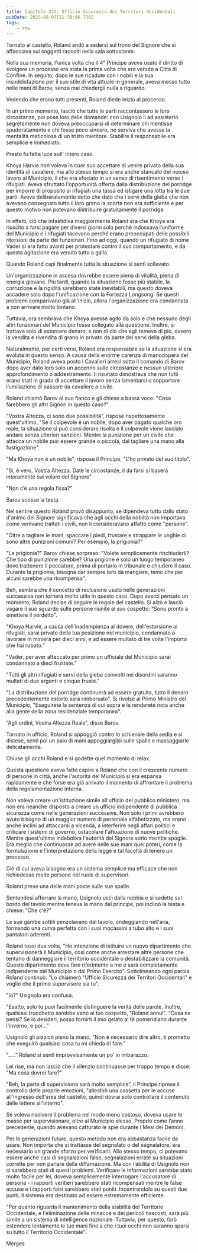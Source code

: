 ```yaml
---
title: Capitolo 322: Ufficio Sicurezza dei Territori Occidentali
pubDate: 2025-08-07T11:30:06.730Z
tags:
    - rtw
---
```











Tornato al castello, Roland andò a sedersi sul trono del Signore che si affacciava sui soggetti raccolti nella sala sottostante.


Nella sua memoria, l'unica volta che il 4° Principe aveva usato il diritto di svolgere un processo era stata la prima volta che era venuto a Città di Confine. In seguito, dopo le sue ricadute con i nobili e la sua insoddisfazione per il suo stile di vita attuale in generale, aveva messo tutto nelle mani di Barov, senza mai chiedergli nulla a riguardo.


Vedendo che erano tutti presenti, Roland diede inizio al processo.


In un primo momento, lasciò che tutte le parti raccontassero le loro circostanze, poi pose loro delle domande: con Usignolo lì ad assisterlo segretamente non doveva preoccuparsi di determinare chi mentisse spudoratamente e chi fosse poco sincero, né serviva che avesse la mentalità meticolosa di un tristo mietitore. Stabilire il responsabile era semplice e immediato.


Presto fu fatta luce sull' intero caso.


Khoya Harvie non voleva in cuor suo accettare di venire privato della sua identità di cavaliere, ma allo stesso tempo si era anche stancato del noioso lavoro al Municipio, il che era sfociato in un senso di risentimento verso i rifugiati. Aveva sfruttato l'opportunità offerta dalla distribuzione del porridge per imporre di proposito ai rifugiati una tassa ed istigare una lotta tra le due parti. Aveva deliberatamente detto che dato che i servi della gleba che non avevano consegnato tutto il loro grano la scorta non era sufficiente e per questo motivo non potevano distribuire gratuitamente il porridge.


In effetti, ciò che infastidiva maggiormente Roland era che Khoya era riuscito a farsi pagare per diversi giorni solo perché indossava l’uniforme del Municipio e i rifugiati tacevano perché erano preoccupati delle possibili ritorsioni da parte dei funzionari. Fino ad oggi, quando un rifugiato di nome Vader si era fatto avanti per protestare contro il suo comportamento, e da questa agitazione era venuto tutto a galla.


Quando Roland capì finalmente tutta la situazione si sentì sollevato.


Un'organizzazione in ascesa dovrebbe essere piena di vitalità, piena di energia giovane. Più tardi, quando la situazione fosse più stabile, la corruzione e la rigidità sarebbero state inevitabili, ma questo doveva accadere solo dopo l'unificazione con la Fortezza Longsong. Se questi problemi comparivano già all'inizio, allora l'organizzazione era condannata a non arrivare molto lontano.


Tuttavia, ora sembrava che Khoya avesse agito da solo e che nessuno degli altri funzionari del Municipio fosse collegato alla questione. Inoltre, si trattava solo di estorcere denaro, e non di ciò che egli temeva di più, ovvero la vendita e rivendita di grano in privato da parte dei servi della gleba.


Naturalmente, per certi versi, Roland era responsabile se la situazione si era evoluta in questo senso. A causa della enorme carenza di manodopera del Municipio, Roland aveva posto i Cavalieri arresi sotto il comando di Barov dopo aver dato loro solo un accenno sulle circostanze e nessun ulteriore approfondimento o addestramento. Il risultato dimostrava che non tutti erano stati in grado di accettare il lavoro senza lamentarsi o sopportare l’umiliazione di passare da cavaliere a civile.


Roland chiamò Barov al suo fianco e gli chiese a bassa voce: "Cosa farebbero gli altri Signori in questo caso?”


"Vostra Altezza, ci sono due possibilità", rispose rispettosamente quest'ultimo, "Se il colpevole è un nobile, dopo aver pagato qualche oro reale, la situazione si può considerare risolta e il colpevole viene lasciato andare senza ulteriori sanzioni. Mentre la punizione per un civile che attacca un nobile può essere grande o piccola, dal tagliare una mano alla fustigazione".


"Ma Khoya non è un nobile", rispose il Principe, "L'ho privato del suo titolo".


"Sì, è vero, Vostra Altezza. Date le circostanze, il da farsi si baserà interamente sul volare del Signore".


"Non c’è una regola fissa?"


Barov scosse la testa.


Nel sentire questo Roland provò disappunto; se dipendeva tutto dallo stato d'animo del Signore significava che agli occhi della nobiltà non importava come venivano trattati i civili, non li consideravano affatto come "persone".


"Oltre a tagliare le mani, spaccare i piedi, frustare e strappare le unghie ci sono altre punizioni comuni? Per esempio, la prigionia?"


"La prigionia?" Barov chiese sorpreso: "Volete semplicemente rinchiuderli? Che tipo di punizione sarebbe? Una prigione è solo un luogo temporaneo dove trattenere il peccatore, prima di portarlo in tribunale e chiudere il caso. Durante la prigionia, bisogna dar sempre loro da mangiare, temo che per alcuni sarebbe una ricompensa".


Beh, sembra che il concetto di reclusione usato nelle generazioni successiva non tornerà molto utile in questo caso. Dopo averci pensato un momento, Roland decise di seguire le regole del castello. Si alzò e lasciò vagare il suo sguardo sulle persone riunite al suo cospetto: “Sono pronto a emettere il verdetto".


"Khoya Harvie, a causa dell'inadempienza al dovere, dell'estorsione ai rifugiati, sarai privato della tua posizione nel municipio, condannato a lavorare in miniera per dieci anni, e ad essere multato di tre volte l'importo che hai rubato.”


"Vader, per aver attaccato per primo un ufficiale del Municipio sarai condannato a dieci frustate.”


"Tutti gli altri rifugiati e servi della gleba coinvolti nei disordini saranno multati di due argenti o cinque fruste.”


"La distribuzione del porridge continuerà ad essere gratuita, tutto il denaro precedentemente estorto sarà rimborsato". Si rivolse al Primo Ministro del Municipio, "Eseguirete la sentenza di cui sopra e la renderete nota anche alla gente della zona residenziale temporanea".


“Agli ordini, Vostra Altezza Reale”, disse Barov.


Tornato in ufficio, Roland si appoggiò contro lo schienale della sedia e si distese, sentì poi un paio di mani appoggiarglisi sulle spalle e massaggiarle delicatamente.


Chiuse gli occhi Roland e si godette quel momento di relax.


Questa questione aveva fatto capire a Roland che con il crescente numero di persone in città, anche l'autorità del Municipio si era espansa rapidamente e che forse era già arrivato il momento di affrontare il problema della regolamentazione interna.


Non voleva creare un'istituzione simile all'ufficio del pubblico ministero, ma non era neanche disposto a creare un ufficio indipendente di pubblica sicurezza come nelle generazioni successive. Non solo i primi avrebbero avuto bisogno di un maggior numero di personale alfabetizzato, ma erano anche inclini ad attaccarsi a vicenda, a interferire negli affari politici e criticare i sistemi di governo, ostacolare l'attuazione di nuove politiche. Mentre quest'ultima indeboliva l'autorità del Signore sotto mentite spoglie. Era meglio che continuasse ad avere nelle sue mani quei poteri, come la formulazione e l'interpretazione della legge e tal facoltà di tenere un processo.


Ciò di cui aveva bisogno era un sistema semplice ma efficace che non richiedesse molte persone nel ruolo di supervisori.


Roland prese una delle mani poste sulle sue spalle.


Sentendosi afferrare la mano, Usignolo uscì dalla nebbia e si sedette sul bordo del tavolo mentre teneva la mano del principe, poi inclinò la testa e chiese: "Che c'è?"


Le sue gambe sottili penzolavano dal tavolo, ondeggiando nell'aria, formando una curva perfetta con i suoi mocassini a tubo alto e i suoi pantaloni aderenti.


Roland tossì due volte, "Ho intenzione di istituire un nuovo dipartimento che supervisionerà il Municipio, così come anche arrestare altre persone che tentano di danneggiare il territorio occidentale o destabilizzare la comunità. Questo dipartimento deve fare riferimento a me e sarà completamente indipendente dal Municipio o dal Primo Esercito". Sottolineando ogni parola Roland continuò: "Lo chiamerò “Ufficio Sicurezza dei Territori Occidentali" e voglio che il primo supervisore sia tu".


"Io?" Usignolo era confusa.


"Esatto, solo tu puoi facilmente distinguere la verità delle parole. Inoltre, qualsiasi trucchetto sarebbe vano al tuo cospetto, "Roland annuì". “Cosa ne pensi? Se lo desideri, posso fornirti il mio gelato al tè pomeridiano durante l'inverno, e poi…”


Usignolo gli pizzicò piano la mano, "Non è necessario dire altro, ti prometto che eseguirò qualsiasi cosa tu mi chieda di fare.”


"....." Roland si sentì improvvisamente un po’ in imbarazzo.


Lei rise, ma non lasciò che il silenzio continuasse per troppo tempo e disse: "Ma cosa dovrei fare?”


"Beh, la parte di supervisione sarà molto semplice”, il Principe riprese il controllo delle proprie emozioni, "allestirò una cassetta per le accuse all'ingresso dell'area del castello, quindi dovrai solo controllare il contenuto delle lettere all'interno".


Se voleva risolvere il problema nel modo meno costoso, doveva usare le masse per supervisionare, oltre al Municipio stesso. Proprio come l’anno precedente, quando avevano catturato le spie durante i Mesi dei Demoni.


Per le generazioni future, questo metodo non era abbastanza facile da usare. Non importa che si trattasse del segnalato o del segnalatore, era necessario un grande sforzo per verificarli. Allo stesso tempo, ci potevano essere anche casi di segnalazioni false, segnalazioni errate su situazioni corrette per non parlare della diffamazione. Ma con l’abilità di Usignolo non ci sarebbero stati di questi problemi. Verificare le informazioni sarebbe stato molto facile per lei, doveva semplicemente interrogare l'accusatore di persona - i rapporti veritieri sarebbero stati ricompensati mentre le false accuse e i rapporti falsi sarebbero stati puniti. Incentrandolo su questi due punti, il sistema era destinato ad essere estremamente efficiente.


"Per quanto riguarda il mantenimento della stabilità del Territorio Occidentale, e l'eliminazione delle minacce e dei pericoli nascosti, sarà più simile a un sistema di intelligence nazionale. Tuttavia, per questo, farò estendere lentamente le tue mani fino a che i tuoi occhi non saranno sparsi su tutto il Territorio Occidentale".










Merges
                                


                                



